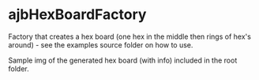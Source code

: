 ajbHexBoardFactory
==================

Factory that creates a hex board (one hex in the middle then rings of hex's around) - see the examples source folder on how to use.

Sample img of the generated hex board (with info) included in the root folder.
